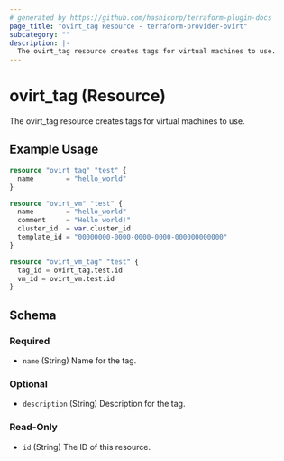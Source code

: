 ```yaml
---
# generated by https://github.com/hashicorp/terraform-plugin-docs
page_title: "ovirt_tag Resource - terraform-provider-ovirt"
subcategory: ""
description: |-
  The ovirt_tag resource creates tags for virtual machines to use.
---
```


# ovirt_tag (Resource)

The ovirt_tag resource creates tags for virtual machines to use.

## Example Usage

```terraform
resource "ovirt_tag" "test" {
  name        = "hello_world"
}

resource "ovirt_vm" "test" {
  name        = "hello_world"
  comment     = "Hello world!"
  cluster_id  = var.cluster_id
  template_id = "00000000-0000-0000-0000-000000000000"
}

resource "ovirt_vm_tag" "test" {
  tag_id = ovirt_tag.test.id
  vm_id = ovirt_vm.test.id
}
```

<!-- schema generated by tfplugindocs -->
## Schema

### Required

- `name` (String) Name for the tag.

### Optional

- `description` (String) Description for the tag.

### Read-Only

- `id` (String) The ID of this resource.


